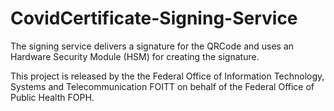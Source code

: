 # CovidCertificate-Signing-Service

The signing service delivers a signature for the QRCode and uses an Hardware Security Module (HSM) for creating the signature.

This project is released by the the Federal Office of Information Technology, Systems and Telecommunication FOITT on behalf of the Federal Office of Public Health FOPH.
